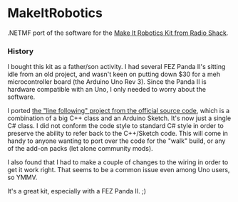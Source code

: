 MakeItRobotics
==============

.NETMF port of the software for the [Make It Robotics Kit from Radio Shack](http://blog.radioshack.com/2014/05/radioshack-make-magazine-launch-make-robotics/).

### History

I bought this kit as a father/son activity. I had several FEZ Panda II's sitting idle from an old project, and wasn't keen on putting down $30 for a meh microcontroller board (the Arduino Uno Rev 3). Since the Panda II is hardware compatible with an Uno, I only needed to worry about the software.

I ported [the "line following" project from the official source code](http://blog.radioshack.com/wp-content/uploads/2014/05/Make-it-Robotics-Starter-Kit-Support-Files.zip), which is a combination of a big C++ class and an Arduino Sketch. It's now just a single C# class. I did not conform the code style to standard C# style in order to preserve the ability to refer back to the C++/Sketch code. This will come in handy to anyone wanting to port over the code for the "walk" build, or any of the add-on packs (let alone community mods).

I also found that I had to make a couple of changes to the wiring in order to get it work right. That seems to be a common issue even among Uno users, so YMMV.

It's a great kit, especially with a FEZ Panda II. ;)
